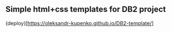 ## Simple html+css templates for DB2 project

(deploy)[https://oleksandr-kupenko.github.io/DB2-template/]

